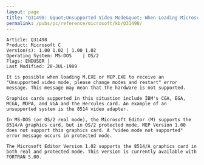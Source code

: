 ```yaml
---
layout: page
title: "Q31498: &quot;Unsupported Video Mode&quot; When Loading Microsoft Editor"
permalink: /pubs/pc/reference/microsoft/kb/Q31498/
---
```


	Article: Q31498
	Product: Microsoft C
	Version(s): 1.00 1.02 | 1.00 1.02
	Operating System: MS-DOS    | OS/2
	Flags: ENDUSER |
	Last Modified: 28-JUL-1989
	
	It is possible when loading M.EXE or MEP.EXE to receive an
	"Unsupported video mode, please change modes and restart" error
	message. This message may mean that the hardware is not supported.
	
	Graphics cards supported in this situation include IBM's CGA, EGA,
	MCGA, MDPA, and VGA and the Hercules card. An example of an
	unsupported system is the 8514 video adapter.
	
	In MS-DOS (or OS/2 real mode), the Microsoft Editor (M) supports the
	8514/A graphics card, but in OS/2 protected mode, MEP Version 1.00
	does not support this graphics card. A "video mode not supported"
	error message occurs in protected mode.
	
	The Microsoft Editor Version 1.02 supports the 8514/A graphics card in
	both real and protected mode. This version is currently available with
	FORTRAN 5.00.
